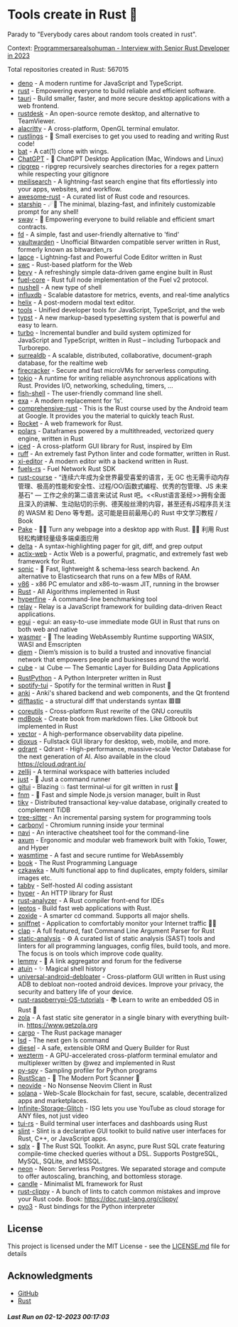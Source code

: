 # Tools create in Rust :crab: 

Parady to "Everybody cares about random tools created in rust".

Context: [Programmersarealsohuman - Interview with Senior Rust Developer in 2023](https://www.youtube.com/watch?v=TGfQu0bQTKc&ab_channel=Programmersarealsohuman) 

Total repositories created in Rust: 567015

- [deno](https://github.com/denoland/deno) - A modern runtime for JavaScript and TypeScript.
- [rust](https://github.com/rust-lang/rust) - Empowering everyone to build reliable and efficient software.
- [tauri](https://github.com/tauri-apps/tauri) - Build smaller, faster, and more secure desktop applications with a web frontend.
- [rustdesk](https://github.com/rustdesk/rustdesk) - An open-source remote desktop, and alternative to TeamViewer.
- [alacritty](https://github.com/alacritty/alacritty) - A cross-platform, OpenGL terminal emulator.
- [rustlings](https://github.com/rust-lang/rustlings) - :crab: Small exercises to get you used to reading and writing Rust code!
- [bat](https://github.com/sharkdp/bat) - A cat(1) clone with wings.
- [ChatGPT](https://github.com/lencx/ChatGPT) - 🔮 ChatGPT Desktop Application (Mac, Windows and Linux)
- [ripgrep](https://github.com/BurntSushi/ripgrep) - ripgrep recursively searches directories for a regex pattern while respecting your gitignore
- [meilisearch](https://github.com/meilisearch/meilisearch) - A lightning-fast search engine that fits effortlessly into your apps, websites, and workflow.
- [awesome-rust](https://github.com/rust-unofficial/awesome-rust) - A curated list of Rust code and resources.
- [starship](https://github.com/starship/starship) - ☄🌌️  The minimal, blazing-fast, and infinitely customizable prompt for any shell!
- [sway](https://github.com/FuelLabs/sway) - 🌴 Empowering everyone to build reliable and efficient smart contracts.
- [fd](https://github.com/sharkdp/fd) - A simple, fast and user-friendly alternative to 'find'
- [vaultwarden](https://github.com/dani-garcia/vaultwarden) - Unofficial Bitwarden compatible server written in Rust, formerly known as bitwarden_rs
- [lapce](https://github.com/lapce/lapce) - Lightning-fast and Powerful Code Editor written in Rust
- [swc](https://github.com/swc-project/swc) - Rust-based platform for the Web
- [bevy](https://github.com/bevyengine/bevy) - A refreshingly simple data-driven game engine built in Rust
- [fuel-core](https://github.com/FuelLabs/fuel-core) - Rust full node implementation of the Fuel v2 protocol.
- [nushell](https://github.com/nushell/nushell) - A new type of shell
- [influxdb](https://github.com/influxdata/influxdb) - Scalable datastore for metrics, events, and real-time analytics
- [helix](https://github.com/helix-editor/helix) - A post-modern modal text editor.
- [tools](https://github.com/rome/tools) - Unified developer tools for JavaScript, TypeScript, and the web
- [typst](https://github.com/typst/typst) - A new markup-based typesetting system that is powerful and easy to learn.
- [turbo](https://github.com/vercel/turbo) - Incremental bundler and build system optimized for JavaScript and TypeScript, written in Rust – including Turbopack and Turborepo.
- [surrealdb](https://github.com/surrealdb/surrealdb) - A scalable, distributed, collaborative, document-graph database, for the realtime web
- [firecracker](https://github.com/firecracker-microvm/firecracker) - Secure and fast microVMs for serverless computing.
- [tokio](https://github.com/tokio-rs/tokio) - A runtime for writing reliable asynchronous applications with Rust. Provides I/O, networking, scheduling, timers, ...
- [fish-shell](https://github.com/fish-shell/fish-shell) - The user-friendly command line shell.
- [exa](https://github.com/ogham/exa) - A modern replacement for ‘ls’.
- [comprehensive-rust](https://github.com/google/comprehensive-rust) - This is the Rust course used by the Android team at Google. It provides you the material to quickly teach Rust.
- [Rocket](https://github.com/rwf2/Rocket) - A web framework for Rust.
- [polars](https://github.com/pola-rs/polars) - Dataframes powered by a multithreaded, vectorized query engine, written in Rust
- [iced](https://github.com/iced-rs/iced) - A cross-platform GUI library for Rust, inspired by Elm
- [ruff](https://github.com/astral-sh/ruff) - An extremely fast Python linter and code formatter, written in Rust.
- [xi-editor](https://github.com/xi-editor/xi-editor) - A modern editor with a backend written in Rust.
- [fuels-rs](https://github.com/FuelLabs/fuels-rs) - Fuel Network Rust SDK
- [rust-course](https://github.com/sunface/rust-course) - “连续六年成为全世界最受喜爱的语言，无 GC 也无需手动内存管理、极高的性能和安全性、过程/OO/函数式编程、优秀的包管理、JS 未来基石" — 工作之余的第二语言来试试 Rust 吧。<<Rust语言圣经>>拥有全面且深入的讲解、生动贴切的示例、德芙般丝滑的内容，甚至还有JS程序员关注的 WASM 和 Deno 等专题。这可能是目前最用心的 Rust 中文学习教程 / Book 
- [Pake](https://github.com/tw93/Pake) - 🤱🏻 Turn any webpage into a desktop app with Rust.  🤱🏻 利用 Rust 轻松构建轻量级多端桌面应用
- [delta](https://github.com/dandavison/delta) - A syntax-highlighting pager for git, diff, and grep output
- [actix-web](https://github.com/actix/actix-web) - Actix Web is a powerful, pragmatic, and extremely fast web framework for Rust.
- [sonic](https://github.com/valeriansaliou/sonic) - 🦔 Fast, lightweight & schema-less search backend. An alternative to Elasticsearch that runs on a few MBs of RAM.
- [v86](https://github.com/copy/v86) - x86 PC emulator and x86-to-wasm JIT, running in the browser
- [Rust](https://github.com/TheAlgorithms/Rust) -  All Algorithms implemented in Rust 
- [hyperfine](https://github.com/sharkdp/hyperfine) - A command-line benchmarking tool
- [relay](https://github.com/facebook/relay) - Relay is a JavaScript framework for building data-driven React applications.
- [egui](https://github.com/emilk/egui) - egui: an easy-to-use immediate mode GUI in Rust that runs on both web and native
- [wasmer](https://github.com/wasmerio/wasmer) - 🚀 The leading WebAssembly Runtime supporting WASIX, WASI and Emscripten
- [diem](https://github.com/diem/diem) - Diem’s mission is to build a trusted and innovative financial network that empowers people and businesses around the world.
- [cube](https://github.com/cube-js/cube) - 📊  Cube — The Semantic Layer for Building Data Applications
- [RustPython](https://github.com/RustPython/RustPython) - A Python Interpreter written in Rust
- [spotify-tui](https://github.com/Rigellute/spotify-tui) - Spotify for the terminal written in Rust 🚀
- [anki](https://github.com/ankitects/anki) - Anki's shared backend and web components, and the Qt frontend
- [difftastic](https://github.com/Wilfred/difftastic) - a structural diff that understands syntax 🟥🟩
- [coreutils](https://github.com/uutils/coreutils) - Cross-platform Rust rewrite of the GNU coreutils
- [mdBook](https://github.com/rust-lang/mdBook) - Create book from markdown files. Like Gitbook but implemented in Rust
- [vector](https://github.com/vectordotdev/vector) - A high-performance observability data pipeline.
- [dioxus](https://github.com/DioxusLabs/dioxus) - Fullstack GUI library for desktop, web, mobile, and more.
- [qdrant](https://github.com/qdrant/qdrant) - Qdrant - High-performance, massive-scale Vector Database for the next generation of AI. Also available in the cloud https://cloud.qdrant.io/
- [zellij](https://github.com/zellij-org/zellij) - A terminal workspace with batteries included
- [just](https://github.com/casey/just) - 🤖 Just a command runner
- [gitui](https://github.com/extrawurst/gitui) - Blazing 💥 fast terminal-ui for git written in rust 🦀
- [fnm](https://github.com/Schniz/fnm) - 🚀 Fast and simple Node.js version manager, built in Rust
- [tikv](https://github.com/tikv/tikv) - Distributed transactional key-value database, originally created to complement TiDB
- [tree-sitter](https://github.com/tree-sitter/tree-sitter) - An incremental parsing system for programming tools
- [carbonyl](https://github.com/fathyb/carbonyl) - Chromium running inside your terminal
- [navi](https://github.com/denisidoro/navi) - An interactive cheatsheet tool for the command-line
- [axum](https://github.com/tokio-rs/axum) - Ergonomic and modular web framework built with Tokio, Tower, and Hyper
- [wasmtime](https://github.com/bytecodealliance/wasmtime) - A fast and secure runtime for WebAssembly
- [book](https://github.com/rust-lang/book) - The Rust Programming Language
- [czkawka](https://github.com/qarmin/czkawka) - Multi functional app to find duplicates, empty folders, similar images etc.
- [tabby](https://github.com/TabbyML/tabby) - Self-hosted AI coding assistant
- [hyper](https://github.com/hyperium/hyper) - An HTTP library for Rust
- [rust-analyzer](https://github.com/rust-lang/rust-analyzer) - A Rust compiler front-end for IDEs
- [leptos](https://github.com/leptos-rs/leptos) - Build fast web applications with Rust.
- [zoxide](https://github.com/ajeetdsouza/zoxide) - A smarter cd command. Supports all major shells.
- [sniffnet](https://github.com/GyulyVGC/sniffnet) - Application to comfortably monitor your Internet traffic 🕵️‍♂️
- [clap](https://github.com/clap-rs/clap) - A full featured, fast Command Line Argument Parser for Rust
- [static-analysis](https://github.com/analysis-tools-dev/static-analysis) - ⚙️ A curated list of static analysis (SAST) tools and linters for all programming languages, config files, build tools, and more. The focus is on tools which improve code quality.
- [lemmy](https://github.com/LemmyNet/lemmy) - 🐀 A link aggregator and forum for the fediverse
- [atuin](https://github.com/atuinsh/atuin) - ✨ Magical shell history
- [universal-android-debloater](https://github.com/0x192/universal-android-debloater) - Cross-platform GUI written in Rust using ADB to debloat non-rooted android devices. Improve your privacy, the security and battery life of your device.
- [rust-raspberrypi-OS-tutorials](https://github.com/rust-embedded/rust-raspberrypi-OS-tutorials) - :books: Learn to write an embedded OS in Rust :crab:
- [zola](https://github.com/getzola/zola) - A fast static site generator in a single binary with everything built-in. https://www.getzola.org
- [cargo](https://github.com/rust-lang/cargo) - The Rust package manager
- [lsd](https://github.com/lsd-rs/lsd) - The next gen ls command
- [diesel](https://github.com/diesel-rs/diesel) - A safe, extensible ORM and Query Builder for Rust
- [wezterm](https://github.com/wez/wezterm) - A GPU-accelerated cross-platform terminal emulator and multiplexer written by @wez and implemented in Rust
- [py-spy](https://github.com/benfred/py-spy) - Sampling profiler for Python programs
- [RustScan](https://github.com/RustScan/RustScan) - 🤖 The Modern Port Scanner 🤖
- [neovide](https://github.com/neovide/neovide) - No Nonsense Neovim Client in Rust
- [solana](https://github.com/solana-labs/solana) - Web-Scale Blockchain for fast, secure, scalable, decentralized apps and marketplaces.
- [Infinite-Storage-Glitch](https://github.com/DvorakDwarf/Infinite-Storage-Glitch) - ISG lets you use YouTube as cloud storage for ANY files, not just video
- [tui-rs](https://github.com/fdehau/tui-rs) - Build terminal user interfaces and dashboards using Rust
- [slint](https://github.com/slint-ui/slint) - Slint is a declarative GUI toolkit to build native user interfaces for Rust, C++, or JavaScript apps.
- [sqlx](https://github.com/launchbadge/sqlx) - 🧰 The Rust SQL Toolkit. An async, pure Rust SQL crate featuring compile-time checked queries without a DSL. Supports PostgreSQL, MySQL, SQLite, and MSSQL.
- [neon](https://github.com/neondatabase/neon) - Neon: Serverless Postgres. We separated storage and compute to offer autoscaling, branching, and bottomless storage.
- [candle](https://github.com/huggingface/candle) - Minimalist ML framework for Rust
- [rust-clippy](https://github.com/rust-lang/rust-clippy) - A bunch of lints to catch common mistakes and improve your Rust code. Book: https://doc.rust-lang.org/clippy/
- [pyo3](https://github.com/PyO3/pyo3) - Rust bindings for the Python interpreter


## License

This project is licensed under the MIT License - see the [LICENSE.md](LICENSE.md) file for details

## Acknowledgments

- [GitHub](https://github.com)
- [Rust](https://www.rust-lang.org)


##### _Last Run on 02-12-2023 00:17:03_